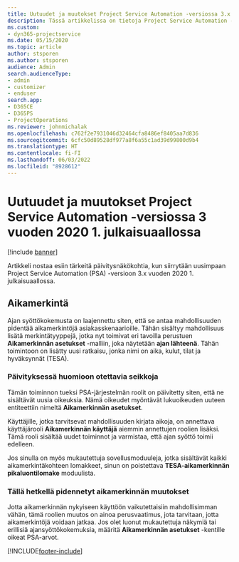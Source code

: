 ```yaml
---
title: Uutuudet ja muutokset Project Service Automation -versiossa 3.x vuoden 2020 1. julkaisuaallossa
description: Tässä artikkelissa on tietoja Project Service Automation -version 3 uusista ja muuttuneista ominaisuuksista vuoden 2020 1. julkaisuaallossa.
ms.custom:
- dyn365-projectservice
ms.date: 05/15/2020
ms.topic: article
author: stsporen
ms.author: stsporen
audience: Admin
search.audienceType:
- admin
- customizer
- enduser
search.app:
- D365CE
- D365PS
- ProjectOperations
ms.reviewer: johnmichalak
ms.openlocfilehash: c762f2e7931046d32464cfa8486ef8405aa7d836
ms.sourcegitcommit: 6cfc50d89528df977a8f6a55c1ad39d99800d9b4
ms.translationtype: HT
ms.contentlocale: fi-FI
ms.lasthandoff: 06/03/2022
ms.locfileid: "8928612"
---
```

# <a name="whats-new-or-changed-in-project-service-automation-version-3-wave-1-2020"></a>Uutuudet ja muutokset Project Service Automation -versiossa 3 vuoden 2020 1. julkaisuaallossa

[!include [banner](../includes/psa-now-project-operations.md)]

Artikkeli nostaa esiin tärkeitä päivitysnäkökohtia, kun siirrytään uusimpaan Project Service Automation (PSA) -versioon 3.x vuoden 2020 1. julkaisuaallossa.

## <a name="time-entry"></a>Aikamerkintä
Ajan syöttökokemusta on laajennettu siten, että se antaa mahdollisuuden pidentää aikamerkintöjä asiakasskenaarioille. Tähän sisältyy mahdollisuus lisätä merkintätyyppejä, jotka nyt toimivat eri tavoilla perustuen **Aikamerkinnän asetukset** -malliin, joka näytetään **ajan lähteenä**. Tähän toimintoon on lisätty uusi ratkaisu, jonka nimi on aika, kulut, tilat ja hyväksynnät (TESA).

### <a name="upgrade-consideration"></a>Päivityksessä huomioon otettavia seikkoja
Tämän toiminnon tueksi PSA-järjestelmän roolit on päivitetty siten, että ne sisältävät uusia oikeuksia. Nämä oikeudet myöntävät lukuoikeuden uuteen entiteettiin nimeltä **Aikamerkinnän asetukset**.

Käyttäjille, jotka tarvitsevat mahdollisuuden kirjata aikoja, on annettava käyttäjärooli **Aikamerkinnän käyttäjä** aiemmin annettujen roolien lisäksi. Tämä rooli sisältää uudet toiminnot ja varmistaa, että ajan syöttö toimii edelleen.

Jos sinulla on myös mukautettuja sovellusmoduuleja, jotka sisältävät kaikki aikamerkintäkohteen lomakkeet, sinun on poistettava **TESA-aikamerkinnän pikaluontilomake** moduulista.

### <a name="currently-extended-time-entry-changes"></a>Tällä hetkellä pidennetyt aikamerkinnän muutokset
Jotta aikamerkinnän nykyiseen käyttöön vaikutettaisiin mahdollisimman vähän, tämä roolien muutos on ainoa perusvaatimus, jota tarvitaan, jotta aikamerkintöjä voidaan jatkaa. Jos olet luonut mukautettuja näkymiä tai erillisiä ajansyöttökokemuksia, määritä **Aikamerkinnän asetukset** -kentille oikeat PSA-arvot.


[!INCLUDE[footer-include](../includes/footer-banner.md)]
